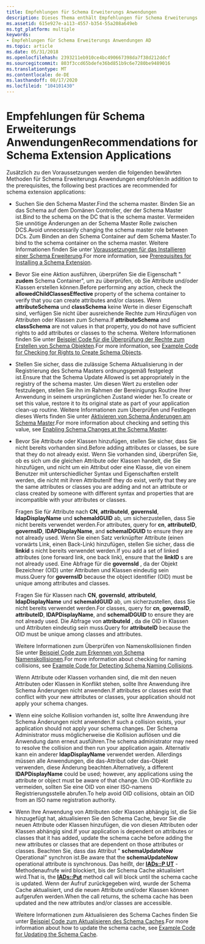 ```yaml
---
title: Empfehlungen für Schema Erweiterungs Anwendungen
description: Dieses Thema enthält Empfehlungen für Schema Erweiterungs Anwendungen.
ms.assetid: 615e927e-a113-4557-b354-55a208a649eb
ms.tgt_platform: multiple
keywords:
- Empfehlungen für Schema Erweiterungs Anwendungen AD
ms.topic: article
ms.date: 05/31/2018
ms.openlocfilehash: 2393211eb910ce4bc490667398da7f38d212ddcf
ms.sourcegitcommit: 803f3ccd65bdefe36bd851b9c6e7280be9489016
ms.translationtype: MT
ms.contentlocale: de-DE
ms.lasthandoff: 08/17/2020
ms.locfileid: "104101430"
---
```

# <a name="recommendations-for-schema-extension-applications"></a><span data-ttu-id="2e287-104">Empfehlungen für Schema Erweiterungs Anwendungen</span><span class="sxs-lookup"><span data-stu-id="2e287-104">Recommendations for Schema Extension Applications</span></span>

<span data-ttu-id="2e287-105">Zusätzlich zu den Voraussetzungen werden die folgenden bewährten Methoden für Schema Erweiterungs Anwendungen empfohlen:</span><span class="sxs-lookup"><span data-stu-id="2e287-105">In addition to the prerequisites, the following best practices are recommended for schema extension applications:</span></span>

-   <span data-ttu-id="2e287-106">Suchen Sie den Schema Master.</span><span class="sxs-lookup"><span data-stu-id="2e287-106">Find the schema master.</span></span> <span data-ttu-id="2e287-107">Binden Sie an das Schema auf dem Domänen Controller, der der Schema Master ist.</span><span class="sxs-lookup"><span data-stu-id="2e287-107">Bind to the schema on the DC that is the schema master.</span></span> <span data-ttu-id="2e287-108">Vermeiden Sie unnötige Änderungen an der Schema Master Rolle zwischen DCS.</span><span class="sxs-lookup"><span data-stu-id="2e287-108">Avoid unnecessarily changing the schema master role between DCs.</span></span> <span data-ttu-id="2e287-109">Zum Binden an den Schema Container auf dem Schema Master.</span><span class="sxs-lookup"><span data-stu-id="2e287-109">To bind to the schema container on the schema master.</span></span> <span data-ttu-id="2e287-110">Weitere Informationen finden Sie unter [Voraussetzungen für das Installieren einer Schema Erweiterung](prerequisites-for-installing-a-schema-extension.md).</span><span class="sxs-lookup"><span data-stu-id="2e287-110">For more information, see [Prerequisites for Installing a Schema Extension](prerequisites-for-installing-a-schema-extension.md).</span></span>
-   <span data-ttu-id="2e287-111">Bevor Sie eine Aktion ausführen, überprüfen Sie die Eigenschaft " **zudem** Schema Container", um zu überprüfen, ob Sie Attribute und/oder Klassen erstellen können.</span><span class="sxs-lookup"><span data-stu-id="2e287-111">Before performing any action, check the **allowedChildClassesEffective** property of the schema container to verify that you can create attributes and/or classes.</span></span> <span data-ttu-id="2e287-112">Wenn **attributeSchema** und **classSchema** keine Werte in dieser Eigenschaft sind, verfügen Sie nicht über ausreichende Rechte zum Hinzufügen von Attributen oder Klassen zum Schema.</span><span class="sxs-lookup"><span data-stu-id="2e287-112">If **attributeSchema** and **classSchema** are not values in that property, you do not have sufficient rights to add attributes or classes to the schema.</span></span> <span data-ttu-id="2e287-113">Weitere Informationen finden Sie unter [Beispiel Code für die Überprüfung der Rechte zum Erstellen von Schema Objekten](example-code-for-checking-for-rights-to-create-schema-objects.md).</span><span class="sxs-lookup"><span data-stu-id="2e287-113">For more information, see [Example Code for Checking for Rights to Create Schema Objects](example-code-for-checking-for-rights-to-create-schema-objects.md).</span></span>
-   <span data-ttu-id="2e287-114">Stellen Sie sicher, dass die zulässige Schema Aktualisierung in der Registrierung des Schema Masters ordnungsgemäß festgelegt ist.</span><span class="sxs-lookup"><span data-stu-id="2e287-114">Ensure that the Schema Update Allowed is set appropriately in the registry of the schema master.</span></span> <span data-ttu-id="2e287-115">Um diesen Wert zu erstellen oder festzulegen, stellen Sie ihn im Rahmen der Bereinigungs Routine Ihrer Anwendung in seinem ursprünglichen Zustand wieder her.</span><span class="sxs-lookup"><span data-stu-id="2e287-115">To create or set this value, restore it to its original state as part of your application clean-up routine.</span></span> <span data-ttu-id="2e287-116">Weitere Informationen zum Überprüfen und Festlegen dieses Werts finden Sie unter [Aktivieren von Schema Änderungen am Schema Master](enabling-schema-changes-at-the-schema-master.md).</span><span class="sxs-lookup"><span data-stu-id="2e287-116">For more information about checking and setting this value, see [Enabling Schema Changes at the Schema Master](enabling-schema-changes-at-the-schema-master.md).</span></span>
-   <span data-ttu-id="2e287-117">Bevor Sie Attribute oder Klassen hinzufügen, stellen Sie sicher, dass Sie nicht bereits vorhanden sind.</span><span class="sxs-lookup"><span data-stu-id="2e287-117">Before adding attributes or classes, be sure that they do not already exist.</span></span> <span data-ttu-id="2e287-118">Wenn Sie vorhanden sind, überprüfen Sie, ob es sich um die gleichen Attribute oder Klassen handelt, die Sie hinzufügen, und nicht um ein Attribut oder eine Klasse, die von einem Benutzer mit unterschiedlicher Syntax und Eigenschaften erstellt werden, die nicht mit ihren Attributen</span><span class="sxs-lookup"><span data-stu-id="2e287-118">If they do exist, verify that they are the same attributes or classes you are adding and not an attribute or class created by someone with different syntax and properties that are incompatible with your attributes or classes.</span></span>

    <span data-ttu-id="2e287-119">Fragen Sie für Attribute nach **CN**, **attributeId**, **governsId**, **ldapDisplayName** und **schemaIdGUID** ab, um sicherzustellen, dass Sie nicht bereits verwendet werden.</span><span class="sxs-lookup"><span data-stu-id="2e287-119">For attributes, query for **cn**, **attributeID**, **governsID**, **lDAPDisplayName**, and **schemaIDGUID** to ensure they are not already used.</span></span> <span data-ttu-id="2e287-120">Wenn Sie einen Satz verknüpfter Attribute (einen vorwärts Link, einen Back-Link) hinzufügen, stellen Sie sicher, dass die **linkid** s nicht bereits verwendet werden.</span><span class="sxs-lookup"><span data-stu-id="2e287-120">If you add a set of linked attributes (one forward link, one back link), ensure that the **linkID** s are not already used.</span></span> <span data-ttu-id="2e287-121">Eine Abfrage für die **governsId** , da der Objekt Bezeichner (OID) unter Attributen und Klassen eindeutig sein muss.</span><span class="sxs-lookup"><span data-stu-id="2e287-121">Query for **governsID** because the object identifier (OID) must be unique among attributes and classes.</span></span>

    <span data-ttu-id="2e287-122">Fragen Sie für Klassen nach **CN**, **governsId**, **attributeId**, **ldapDisplayName** und **schemaIdGUID** ab, um sicherzustellen, dass Sie nicht bereits verwendet werden.</span><span class="sxs-lookup"><span data-stu-id="2e287-122">For classes, query for **cn**, **governsID**, **attributeID**, **lDAPDisplayName**, and **schemaIDGUID** to ensure they are not already used.</span></span> <span data-ttu-id="2e287-123">Die Abfrage von **attributeId** , da die OID in Klassen und Attributen eindeutig sein muss.</span><span class="sxs-lookup"><span data-stu-id="2e287-123">Query for **attributeID** because the OID must be unique among classes and attributes.</span></span>

    <span data-ttu-id="2e287-124">Weitere Informationen zum Überprüfen von Namenskollisionen finden Sie unter [Beispiel Code zum Erkennen von Schema Namenskollisionen](example-code-for-detecting-schema-naming-collisions.md).</span><span class="sxs-lookup"><span data-stu-id="2e287-124">For more information about checking for naming collisions, see [Example Code for Detecting Schema Naming Collisions](example-code-for-detecting-schema-naming-collisions.md).</span></span>

    <span data-ttu-id="2e287-125">Wenn Attribute oder Klassen vorhanden sind, die mit den neuen Attributen oder Klassen in Konflikt stehen, sollte Ihre Anwendung ihre Schema Änderungen nicht anwenden.</span><span class="sxs-lookup"><span data-stu-id="2e287-125">If attributes or classes exist that conflict with your new attributes or classes, your application should not apply your schema changes.</span></span>

-   <span data-ttu-id="2e287-126">Wenn eine solche Kollision vorhanden ist, sollte Ihre Anwendung ihre Schema Änderungen nicht anwenden.</span><span class="sxs-lookup"><span data-stu-id="2e287-126">If such a collision exists, your application should not apply your schema changes.</span></span> <span data-ttu-id="2e287-127">Der Schema Administrator muss möglicherweise die Kollision auflösen und die Anwendung dann erneut ausführen.</span><span class="sxs-lookup"><span data-stu-id="2e287-127">The schema administrator may need to resolve the collision and then run your application again.</span></span> <span data-ttu-id="2e287-128">Alternativ kann ein anderer **ldapDisplayName** verwendet werden. Allerdings müssen alle Anwendungen, die das-Attribut oder das-Objekt verwenden, diese Änderung beachten.</span><span class="sxs-lookup"><span data-stu-id="2e287-128">Alternatively, a different **lDAPDisplayName** could be used; however, any applications using the attribute or object must be aware of that change.</span></span> <span data-ttu-id="2e287-129">Um OID-Konflikte zu vermeiden, sollten Sie eine OID von einer ISO-namens Registrierungsstelle abrufen.</span><span class="sxs-lookup"><span data-stu-id="2e287-129">To help avoid OID collisions, obtain an OID from an ISO name registration authority.</span></span>
-   <span data-ttu-id="2e287-130">Wenn Ihre Anwendung von Attributen oder Klassen abhängig ist, die Sie hinzugefügt hat, aktualisieren Sie den Schema Cache, bevor Sie die neuen Attribute oder Klassen hinzufügen, die von diesen Attributen oder Klassen abhängig sind.</span><span class="sxs-lookup"><span data-stu-id="2e287-130">If your application is dependent on attributes or classes that it has added, update the schema cache before adding the new attributes or classes that are dependent on those attributes or classes.</span></span> <span data-ttu-id="2e287-131">Beachten Sie, dass das Attribut " **schemaUpdateNow** Operational" synchron ist.</span><span class="sxs-lookup"><span data-stu-id="2e287-131">Be aware that the **schemaUpdateNow** operational attribute is synchronous.</span></span> <span data-ttu-id="2e287-132">Das heißt, der [**IADs::P UT**](/windows/desktop/api/iads/nf-iads-iads-put) -Methodenaufrufe wird blockiert, bis der Schema Cache aktualisiert wird.</span><span class="sxs-lookup"><span data-stu-id="2e287-132">That is, the [**IADs::Put**](/windows/desktop/api/iads/nf-iads-iads-put) method call will block until the schema cache is updated.</span></span> <span data-ttu-id="2e287-133">Wenn der Aufruf zurückgegeben wird, wurde der Schema Cache aktualisiert, und die neuen Attribute und/oder Klassen können aufgerufen werden.</span><span class="sxs-lookup"><span data-stu-id="2e287-133">When the call returns, the schema cache has been updated and the new attributes and/or classes are accessible.</span></span>

    <span data-ttu-id="2e287-134">Weitere Informationen zum Aktualisieren des Schema Caches finden Sie unter [Beispiel Code zum Aktualisieren des Schema Caches](example-code-for-updating-the-schema-cache.md).</span><span class="sxs-lookup"><span data-stu-id="2e287-134">For more information about how to update the schema cache, see [Example Code for Updating the Schema Cache](example-code-for-updating-the-schema-cache.md).</span></span>

 

 